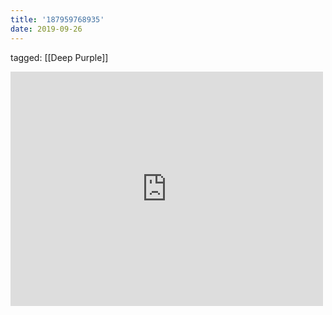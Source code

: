 ```yaml
---
title: '187959768935'
date: 2019-09-26
---
```

tagged: [[Deep Purple]]
<iframe allow="accelerometer; autoplay; clipboard-write; encrypted-media; gyroscope; picture-in-picture" allowfullscreen="" frameborder="0" height="375" id="youtube_iframe" src="https://www.youtube.com/embed/PfAWReBmxEs?feature=oembed&amp;enablejsapi=1&amp;origin=https://safe.txmblr.com&amp;wmode=opaque" width="500"></iframe>